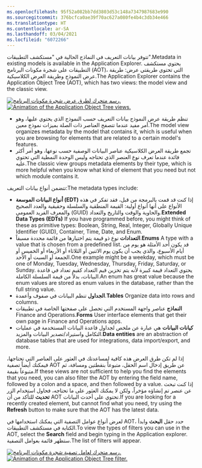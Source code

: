 ```yaml
---
ms.openlocfilehash: 95f52a082bb7dd3803d53c148a7347987683e990
ms.sourcegitcommit: 376bcfca0ae39f70ac627a080fe4b4c3db34e466
ms.translationtype: HT
ms.contentlocale: ar-SA
ms.lasthandoff: 03/04/2021
ms.locfileid: "6072266"
---
```

<span data-ttu-id="15aab-101">تتوفر بيانات التعريف في النماذج الحالية في "مستكشف التطبيقات".</span><span class="sxs-lookup"><span data-stu-id="15aab-101">Metadata in existing models is available in the Application Explorer.</span></span>
<span data-ttu-id="15aab-102">يحتوي مستكشف التطبيقات على شجرة مكونات البرنامج (AOT)، التي تحتوي طريقتي عرض: طريقة عرض النموذج وطريقة العرض الكلاسيكية.</span><span class="sxs-lookup"><span data-stu-id="15aab-102">The Application Explorer contains the Application Object Tree (AOT), which has two views: the model view and the classic view.</span></span>

<span data-ttu-id="15aab-103">[![رسم متحرك لطرق عرض شجرة مكونات البرنامج.](../media/aot-view.gif)](../media/aot-view.gif#lightbox)</span><span class="sxs-lookup"><span data-stu-id="15aab-103">[![Animation of the Application Object Tree views.](../media/aot-view.gif)](../media/aot-view.gif#lightbox)</span></span>


-   <span data-ttu-id="15aab-104">تنظم طريقة عرض النموذج بيانات التعريف حسب النموذج الذي يحتوي عليها، وهو أمر مفيد عندما تتصفح العناصر ذات الصلة بميزات نموذج معين.</span><span class="sxs-lookup"><span data-stu-id="15aab-104">The model view organizes metadata by the model that contains it, which is useful when you are browsing for elements that are related to a certain model's features.</span></span>
-   <span data-ttu-id="15aab-105">تجمع طريقة العرض الكلاسيكية عناصر البيانات الوصفية حسب نوعها، وهو أمر أكثر فائدة عندما تعرف نوع العنصر الذي تحتاجه وليس الوحدة النمطية التي تحتوي عليه.</span><span class="sxs-lookup"><span data-stu-id="15aab-105">The classic view groups metadata elements by their type, which is more helpful when you know what kind of element that you need but not which module contains it.</span></span>
 
<span data-ttu-id="15aab-106">تتضمن أنواع بيانات التعريف:</span><span class="sxs-lookup"><span data-stu-id="15aab-106">The metadata types include:</span></span>

-   <span data-ttu-id="15aab-107">**أنواع البيانات الموسعة (EDT)** إذا كنت قد قمت بالبرمجة من قبل، فقد تفكر في هذه الأنواع على أنها أنواع أولية: القيمة المنطقية والسلسلة وحقيقية والعدد الصحيح والمعرف الفريد العمومي (GUID) والحاوية والوقت والتاريخ والتعداد.</span><span class="sxs-lookup"><span data-stu-id="15aab-107">**Extended Data Types (EDTs)** If you have programmed before, you might think of these as primitive types: Boolean, String, Real, Integer, Globally Unique Identifier (GUID), Container, Time, Date, and Enum.</span></span>
-   <span data-ttu-id="15aab-108">**التعدادات** نوع ذو قيمة يتم اختيارها من قائمة محددة مسبقاً.</span><span class="sxs-lookup"><span data-stu-id="15aab-108">**Enums** A type with a value that is chosen from a predefined list.</span></span> <span data-ttu-id="15aab-109">قد يكون أحد الأمثلة هو يوم من أيام الأسبوع، والذي يجب أن يكون يوم الاثنين أو الثلاثاء أو الأربعاء أو الخميس أو الجمعة أو السبت أو الأحد.</span><span class="sxs-lookup"><span data-stu-id="15aab-109">One example might be a weekday, which must be one of Monday, Tuesday, Wednesday, Thursday, Friday, Saturday, or Sunday.</span></span> <span data-ttu-id="15aab-110">يحتوي التعداد قيمة كبيرة لأنه يتم تخزين قيم التعداد كقيم تعداد في قاعدة البيانات، بدلاً من قيمة السلسلة الكاملة.</span><span class="sxs-lookup"><span data-stu-id="15aab-110">An enum has great value because the enum values are stored as enum values in the database, rather than the full string value.</span></span> 
-   <span data-ttu-id="15aab-111">**الجداول** تنظم البيانات في صفوف وأعمدة.</span><span class="sxs-lookup"><span data-stu-id="15aab-111">**Tables** Organize data into rows and columns.</span></span>
-   <span data-ttu-id="15aab-112">**النماذج** عناصر واجهة المستخدم التي تحصل على صفحتها الخاصة في تطبيقات Finance and Operations.</span><span class="sxs-lookup"><span data-stu-id="15aab-112">**Forms** User interface elements that get their own page in Finance and Operations apps.</span></span>
-   <span data-ttu-id="15aab-113">**كيانات البيانات** هي عبارة عن ملخص لجداول قاعدة البيانات المستخدمة في عمليات التكامل واستيراد/تصدير البيانات والمزيد.</span><span class="sxs-lookup"><span data-stu-id="15aab-113">**Data entities** are an abstraction of database tables that are used for integrations, data import/export, and more.</span></span> 

<span data-ttu-id="15aab-114">إذا لم تكن طرق العرض هذه كافية لمساعدتك في العثور على العناصر التي تحتاجها، فيمكنك أيضاً تصفية AOT عن طريق إدخال اسم الحقل، متبوعاً بنقطتين ومسافة، ثم متبوعاً بقيمة.</span><span class="sxs-lookup"><span data-stu-id="15aab-114">If these views are not sufficient to help you find the elements that you need, you can also filter the AOT by entering the field name, followed by a colon and a space, and then followed by a value.</span></span> <span data-ttu-id="15aab-115">إذا كنت تبحث عن عنصر تم إنشاؤه مؤخراً، ولكن لا يمكنك العثور على ما تحتاجه، فحاول استخدام الزر **تحديث** للتأكد من أن AOT تحتوي على أحدث البيانات.</span><span class="sxs-lookup"><span data-stu-id="15aab-115">If you are looking for a recently created element, but cannot find what you need, try using the **Refresh** button to make sure that the AOT has the latest data.</span></span> 

<span data-ttu-id="15aab-116">لعرض أنواع عوامل التصفية التي يمكنك استخدامها في AOT، حدد حقل **البحث** وابدأ الكتابة في مستكشف التطبيقات.</span><span class="sxs-lookup"><span data-stu-id="15aab-116">To view the types of filters you can use in the AOT, select the **Search** field and begin typing in the Application explorer.</span></span> <span data-ttu-id="15aab-117">ستظهر قائمة بعوامل التصفية.</span><span class="sxs-lookup"><span data-stu-id="15aab-117">The list of filters will appear.</span></span> 

<span data-ttu-id="15aab-118">[![رسم متحرك لعامل تصفية شجرة مكونات البرنامج.](../media/aot-filter.gif)](../media/aot-filter.gif#lightbox)</span><span class="sxs-lookup"><span data-stu-id="15aab-118">[![Animation of the Application Object Tree filter.](../media/aot-filter.gif)](../media/aot-filter.gif#lightbox)</span></span>

